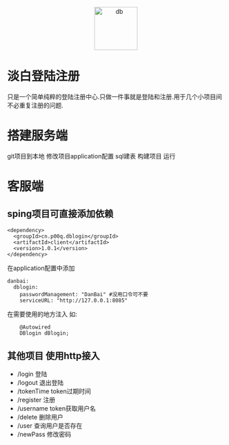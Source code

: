 <p align="center">
<img src="http://img.p00q.cn:222/2019/10/25/b8fc388600d73.ico" alt="db" width="100">
</p>

# 淡白登陆注册

只是一个简单纯粹的登陆注册中心.只做一件事就是登陆和注册.用于几个小项目间不必重复注册的问题.

# 搭建服务端

git项目到本地 修改项目application配置 sql建表 构建项目 运行

# 客服端

## sping项目可直接添加依赖
```
<dependency>
  <groupId>cn.p00q.dblogin</groupId>
  <artifactId>client</artifactId>
  <version>1.0.1</version>
</dependency>
```
在application配置中添加
```
danbai:
  dblogin:
    passwordManagement: "DanBai" #没用口令可不要
    serviceURL: "http://127.0.0.1:8085"
```
在需要使用的地方注入 如:
```
    @Autowired
    DBlogin dBlogin;
```

## 其他项目 使用http接入

- /login 登陆
- /logout 退出登陆
- /tokenTime token过期时间
- /register 注册
- /username token获取用户名
- /delete 删除用户
- /user 查询用户是否存在
- /newPass 修改密码